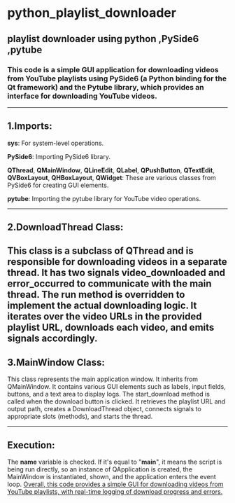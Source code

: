 # python_playlist_downloader
## playlist downloader using **python** ,**PySide6** ,**pytube**

### This code is a simple GUI application for downloading videos from YouTube playlists using PySide6 (a Python binding for the Qt framework) and the Pytube library, which provides an interface for downloading YouTube videos.

---

## 1.**Imports:**
**sys**: For system-level operations.

**PySide6**: Importing PySide6 library.

**QThread**, **QMainWindow**, **QLineEdit**, **QLabel**, **QPushButton**, **QTextEdit**, **QVBoxLayout**, **QHBoxLayout**, **QWidget**: These are various classes from PySide6 for creating GUI elements.

**pytube**: Importing the pytube library for YouTube video operations.

---

##  2.**DownloadThread Class:**

This class is a subclass of QThread and is responsible for downloading videos in a separate thread.
It has two signals video_downloaded and error_occurred to communicate with the main thread.
The run method is overridden to implement the actual downloading logic. It iterates over the video URLs in the provided playlist URL, downloads each video, and emits signals accordingly.
---
## 3.**MainWindow Class:**

This class represents the main application window.
It inherits from QMainWindow.
It contains various GUI elements such as labels, input fields, buttons, and a text area to display logs.
The start_download method is called when the download button is clicked. It retrieves the playlist URL and output path, creates a DownloadThread object, connects signals to appropriate slots (methods), and starts the thread.

---
## **Execution**:

The __name__ variable is checked. If it's equal to "__main__", it means the script is being run directly, so an instance of QApplication is created, the MainWindow is instantiated, shown, and the application enters the event loop.
<u>Overall, this code provides a simple GUI for downloading videos from YouTube playlists, with real-time logging of download progress and errors.</u>
